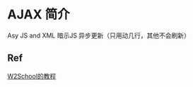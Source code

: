 # AJAX 简介
Asy JS and XML 
暗示JS 异步更新（只用动几行，其他不会刷新）

## Ref
[W2School的教程](http://www.w3school.com.cn/ajax/ajax_example_suggest.asp)